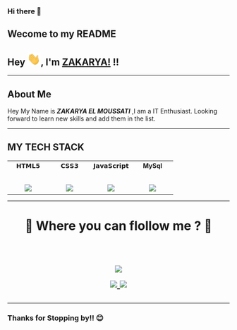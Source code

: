 ### Hi there 👋
## Wecome to my README
## Hey <img src="https://raw.githubusercontent.com/parth-27/parth-27/master/Hi.gif" width="30px">, I'm [ZAKARYA!](https://github.com/zaakmos) !!

</h2>

<hr/>

## About Me

Hey My Name is <b><i> ZAKARYA EL MOUSSATI</i></b>  ,I am a IT Enthusiast. Looking forward to learn new skills and add them in the list.



<hr/>

##  MY TECH STACK

<table>
  
  <tbody>
    <tr valign="top">
      <td width="25%" align="center">
        <span>𝗛𝗧𝗠𝗟𝟱</span><br><br><br><a href="https://www.w3schools.com/html/">
        <img height="64px" src="https://cdn.svgporn.com/logos/html-5.svg"></a>
      </td>
      <td width="25%" align="center">
        <span>𝗖𝗦𝗦𝟯</span><br><br><br><a href="https://www.w3schools.com/css/">
        <img height="64px" src="https://cdn.svgporn.com/logos/css-3.svg"></a>
      </td>
      <td width="25%" align="center">
        <span>𝗝𝗮𝘃𝗮𝗦𝗰𝗿𝗶𝗽𝘁</span><br><br><br><a href="https://www.javascript.com/">
        <img height="64px" src="https://cdn.svgporn.com/logos/javascript.svg"></a>
      </td>
      <td width="25%" align="center">
        <span><strong>MySql</strong></span><br><br><br><a href="https://www.mysql.com/">
        <img height="64px" src="https://www.vectorlogo.zone/logos/mysql/mysql-ar21.svg"></a>
      </td>
      
    
  </tbody>
</table>
<hr>

<h1 align="center">
👣 Where you can flollow me ? 👣

  <p align="center">
  <br/>
   <a href="https://github.com/zaakmos">
<img src="https://img.shields.io/badge/github%20-%23121011.svg?&style=for-the-badge&logo=github&logoColor=white"/>
</a>
<br/>
  <a href="https://www.facebook.com/zaak.bcn">
    <img src="https://img.shields.io/badge/Facebook-%231877F2.svg?&style=flat-square&logo=facebook&logoColor=white">  
  </a>

  <a href="https://www.instagram.com/zaak_bcn/">
    <img src="https://img.shields.io/badge/Instagram-%23E4405F.svg?&style=flat-square&logo=instagram&logoColor=white">
  </a>
</p>
</h1>


<hr>



<h3>Thanks for Stopping by!! 😊</h3>
